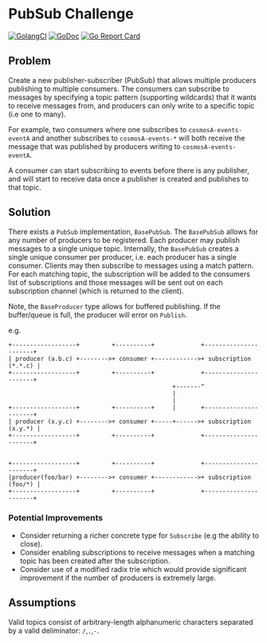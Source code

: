 # PubSub Challenge

[![GolangCI](https://golangci.com/badges/github.com/alexanderbez/pubsub-challenge.svg)](https://golangci.com)
[![GoDoc](https://godoc.org/github.com/alexanderbez/pubsub-challenge?status.svg)](https://godoc.org/github.com/alexanderbez/pubsub-challenge)
[![Go Report Card](https://goreportcard.com/badge/github.com/alexanderbez/pubsub-challenge)](https://goreportcard.com/report/github.com/alexanderbez/pubsub-challenge)

## Problem

Create a new publisher-subscriber (PubSub) that allows multiple producers
publishing to multiple consumers. The consumers can subscribe to messages by
specifying a topic pattern (supporting wildcards) that it wants to receive
messages from, and producers can only write to a specific topic (i.e one to many).

For example, two consumers where one subscribes to `cosmosA-events-eventA` and
another subscribes to `cosmosA-events-*` will both receive the message that was
published by producers writing to `cosmosA-events-eventA`.

A consumer can start subscribing to events before there is any publisher, and
will start to receive data once a publisher is created and publishes to that
topic.

## Solution

There exists a `PubSub` implementation, `BasePubSub`. The `BasePubSub` allows for
any number of producers to be registered. Each producer may publish messages to
a single unique topic. Internally, the `BasePubSub` creates a single unique consumer
per producer, i.e. each producer has a single consumer. Clients may then subscribe
to messages using a match pattern. For each matching topic, the subscription will
be added to the consumers list of subscriptions and those messages will be sent
out on each subscription channel (which is returned to the client).

Note, the `BaseProducer` type allows for buffered publishing. If the buffer/queue is
full, the producer will error on `Publish`.

e.g.

```ascii
+------------------+         +----------+             +----------------------+
| producer (a.b.c) +-------->+ consumer +------------>+ subscription (*.*.c) |
+------------------+         +----------+             +----------------------+
                                              +-------^
                                              |
                                              |
+------------------+         +----------+     |       +----------------------+
| producer (x.y.c) +-------->+ consumer +-----+------>+ subscription (x.y.*) |
+------------------+         +----------+             +----------------------+


+------------------+         +----------+             +----------------------+
|producer(foo/bar) +-------->+ consumer +------------>+ subscription (foo/*) |
+------------------+         +----------+             +----------------------+

```

### Potential Improvements

* Consider returning a richer concrete type for `Subscribe` (e.g the ability to close).
* Consider enabling subscriptions to receive messages when a matching topic has
  been created after the subscription.
* Consider use of a modified radix trie which would provide significant improvement
  if the number of producers is extremely large.

## Assumptions

Valid topics consist of arbitrary-length alphanumeric characters separated by a
valid deliminator: `/`,`.`,`-`.
